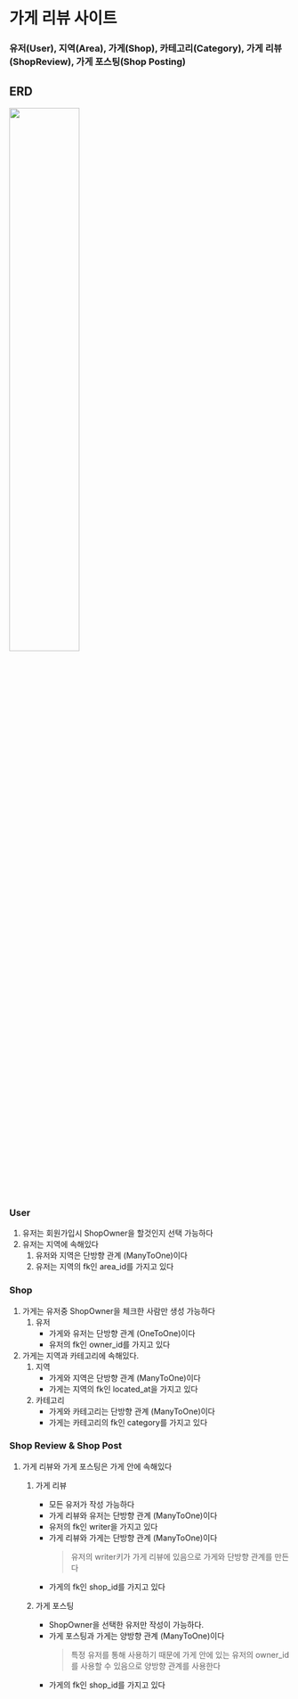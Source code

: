 # 가게 리뷰 사이트
### 유저(User), 지역(Area), 가게(Shop), 카테고리(Category), 가게 리뷰(ShopReview), 가게 포스팅(Shop Posting)


## ERD
<img width= "50%" src="https://user-images.githubusercontent.com/73453283/160869418-0d3cfc61-f80a-41ec-bc98-d5457d158209.png">

### User
1. 유저는 회원가입시 ShopOwner을 할것인지 선택 가능하다
2. 유저는 지역에 속해있다
   1. 유저와 지역은 단방향 관계 (ManyToOne)이다
   2. 유저는 지역의 fk인 area_id를 가지고 있다

### Shop
1. 가게는 유저중 ShopOwner을 체크한 사람만 생성 가능하다 
   1. 유저
      * 가게와 유저는 단방향 관계 (OneToOne)이다
      * 유저의 fk인 owner_id를 가지고 있다
2. 가게는 지역과 카테고리에 속해있다.
   1. 지역
      * 가게와 지역은 단방향 관계 (ManyToOne)이다
      * 가게는 지역의 fk인 located_at을 가지고 있다
   2. 카테고리
      * 가게와 카테고리는 단방향 관계 (ManyToOne)이다
      * 가게는 카테고리의 fk인 category를 가지고 있다

### Shop Review & Shop Post   
1. 가게 리뷰와 가게 포스팅은 가게 안에 속해있다
   1. 가게 리뷰 
      * 모든 유저가 작성 가능하다
      * 가게 리뷰와 유저는 단방향 관계 (ManyToOne)이다
      * 유저의 fk인 writer을 가지고 있다
      * 가게 리뷰와 가게는 단방향 관계 (ManyToOne)이다
        > 유저의 writer키가 가게 리뷰에 있음으로 가게와 단방향 관계를 만든다 
      * 가게의 fk인 shop_id를 가지고 있다
  
   2. 가게 포스팅
      * ShopOwner을 선택한 유저만 작성이 가능하다.
      * 가게 포스팅과 가게는 양방향 관계 (ManyToOne)이다
        > 특정 유저를 통해 사용하기 때문에 가게 안에 있는 유저의 owner_id를 사용할 수 있음으로 양방향 관계를 사용한다  
      * 가게의 fk인 shop_id를 가지고 있다
   
